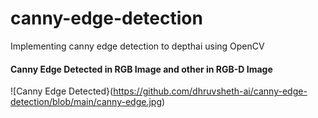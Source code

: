# canny-edge-detection
Implementing canny edge detection to depthai using OpenCV


#### Canny Edge Detected in RGB Image and other in RGB-D Image
![Canny Edge Detected}(https://github.com/dhruvsheth-ai/canny-edge-detection/blob/main/canny-edge.jpg)
